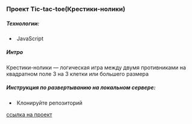 ### Проект Tic-tac-toe(Крестики-нолики)

##### Технологии:

- &nbsp;JavaScript


##### Интро

Крестики-нолики — логическая игра между двумя противниками на квадратном поле 3 на 3 клетки или большего размера

##### Инструкция по развертыванию на локальном сервере:

- &nbsp;Клонируйте репозиторий

[cсылка на проект](https://gzmland.ru/ "Проект")
